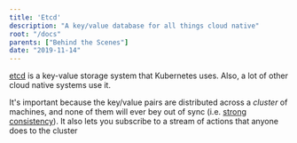 ```yaml
---
title: 'Etcd'
description: "A key/value database for all things cloud native"
root: "/docs"
parents: ["Behind the Scenes"]
date: "2019-11-14"
---
```


[etcd](https://etcd.io) is a key-value storage system that Kubernetes uses. Also, a lot of other cloud native systems use it.

It's important because the key/value pairs are distributed across a _cluster_ of machines, and none of them will ever bey out of sync \(i.e. [strong consistency](https://en.wikipedia.org/wiki/Strong_consistency)\). It also lets you subscribe to a stream of actions that anyone does to the cluster

